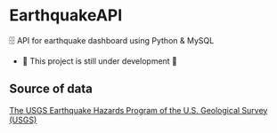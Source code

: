 # EarthquakeAPI
🗄️ API for earthquake dashboard using Python & MySQL
- 🚧 This project is still under development 🚧

## Source of data
[The USGS Earthquake Hazards Program of the U.S. Geological Survey (USGS)](https://earthquake.usgs.gov/)

